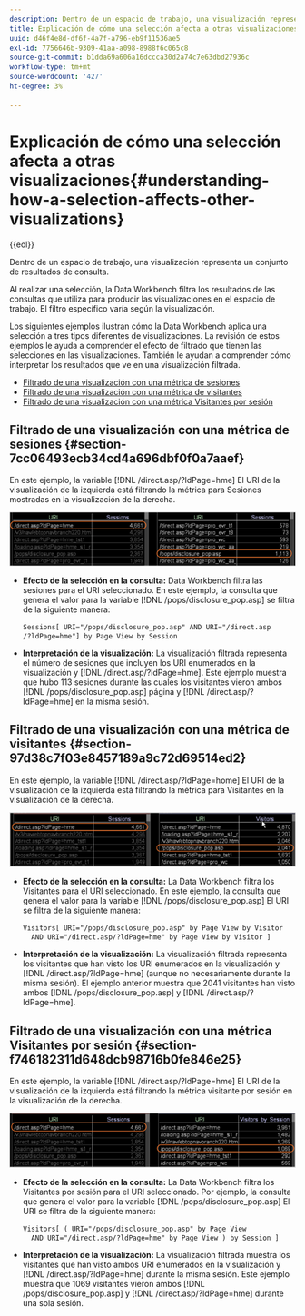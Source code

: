 ```yaml
---
description: Dentro de un espacio de trabajo, una visualización representa un conjunto de resultados de consulta.
title: Explicación de cómo una selección afecta a otras visualizaciones
uuid: d46f4e8d-df6f-4a7f-a796-eb9f11536ae5
exl-id: 7756646b-9309-41aa-a098-8988f6c065c8
source-git-commit: b1dda69a606a16dccca30d2a74c7e63dbd27936c
workflow-type: tm+mt
source-wordcount: '427'
ht-degree: 3%

---
```


# Explicación de cómo una selección afecta a otras visualizaciones{#understanding-how-a-selection-affects-other-visualizations}

{{eol}}

Dentro de un espacio de trabajo, una visualización representa un conjunto de resultados de consulta.

Al realizar una selección, la Data Workbench filtra los resultados de las consultas que utiliza para producir las visualizaciones en el espacio de trabajo. El filtro específico varía según la visualización.

Los siguientes ejemplos ilustran cómo la Data Workbench aplica una selección a tres tipos diferentes de visualizaciones. La revisión de estos ejemplos le ayuda a comprender el efecto de filtrado que tienen las selecciones en las visualizaciones. También le ayudan a comprender cómo interpretar los resultados que ve en una visualización filtrada.

* [Filtrado de una visualización con una métrica de sesiones](../../../../home/c-get-started/c-vis/c-sel-vis/c-sel-aff-vis.md#section-7cc06493ecb34cd4a696dbf0f0a7aaef)
* [Filtrado de una visualización con una métrica de visitantes](../../../../home/c-get-started/c-vis/c-sel-vis/c-sel-aff-vis.md#section-97d38c7f03e8457189a9c72d69514ed2)
* [Filtrado de una visualización con una métrica Visitantes por sesión](../../../../home/c-get-started/c-vis/c-sel-vis/c-sel-aff-vis.md#section-f746182311d648dcb98716b0fe846e25)

## Filtrado de una visualización con una métrica de sesiones {#section-7cc06493ecb34cd4a696dbf0f0a7aaef}

En este ejemplo, la variable [!DNL /direct.asp/?ldPage=hme] El URI de la visualización de la izquierda está filtrando la métrica para Sesiones mostradas en la visualización de la derecha.

![](assets/client-vis1.png)

* **Efecto de la selección en la consulta:** Data Workbench filtra las sesiones para el URI seleccionado. En este ejemplo, la consulta que genera el valor para la variable [!DNL /pops/disclosure_pop.asp] se filtra de la siguiente manera:

   ```
   Sessions[ URI="/pops/disclosure_pop.asp" AND URI="/direct.asp
   /?ldPage=hme"] by Page View by Session
   ```

* **Interpretación de la visualización:** La visualización filtrada representa el número de sesiones que incluyen los URI enumerados en la visualización y [!DNL /direct.asp/?ldPage=hme]. Este ejemplo muestra que hubo 113 sesiones durante las cuales los visitantes vieron ambos [!DNL /pops/disclosure_pop.asp] página y [!DNL /direct.asp/?ldPage=hme] en la misma sesión.

## Filtrado de una visualización con una métrica de visitantes {#section-97d38c7f03e8457189a9c72d69514ed2}

En este ejemplo, la variable [!DNL /direct.asp/?ldPage=home] El URI de la visualización de la izquierda está filtrando la métrica para Visitantes en la visualización de la derecha.

![](assets/client-vis2.png)

* **Efecto de la selección en la consulta:** La Data Workbench filtra los Visitantes para el URI seleccionado. En este ejemplo, la consulta que genera el valor para la variable [!DNL /pops/disclosure_pop.asp] El URI se filtra de la siguiente manera:

   ```
   Visitors[ URI="/pops/disclosure_pop.asp" by Page View by Visitor 
     AND URI="/direct.asp/?ldPage=hme" by Page View by Visitor ]
   ```

* **Interpretación de la visualización:** La visualización filtrada representa los visitantes que han visto los URI enumerados en la visualización y [!DNL /direct.asp/?ldPage=hme] (aunque no necesariamente durante la misma sesión). El ejemplo anterior muestra que 2041 visitantes han visto ambos [!DNL /pops/disclosure_pop.asp] y [!DNL /direct.asp/?ldPage=hme].

## Filtrado de una visualización con una métrica Visitantes por sesión {#section-f746182311d648dcb98716b0fe846e25}

En este ejemplo, la variable [!DNL /direct.asp/?ldPage=hme] El URI de la visualización de la izquierda está filtrando la métrica visitante por sesión en la visualización de la derecha.

![](assets/client-vis3.png)

* **Efecto de la selección en la consulta:** La Data Workbench filtra los Visitantes por sesión para el URI seleccionado. Por ejemplo, la consulta que genera el valor para la variable [!DNL /pops/disclosure_pop.asp] El URI se filtra de la siguiente manera:

   ```
   Visitors[ ( URI="/pops/disclosure_pop.asp" by Page View 
     AND URI="/direct.asp/?ldPage=hme" by Page View ) by Session ]
   ```

* **Interpretación de la visualización:** La visualización filtrada muestra los visitantes que han visto ambos URI enumerados en la visualización y [!DNL /direct.asp/?ldPage=hme] durante la misma sesión. Este ejemplo muestra que 1069 visitantes vieron ambos [!DNL /pops/disclosure_pop.asp] y [!DNL /direct.asp/?ldPage=hme] durante una sola sesión.
